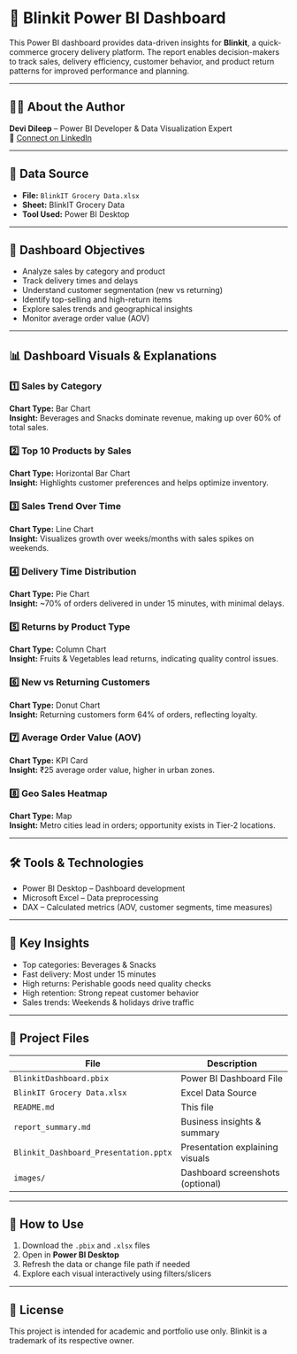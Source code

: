 # 🛒 Blinkit Power BI Dashboard

This Power BI dashboard provides data-driven insights for **Blinkit**, a quick-commerce grocery delivery platform. The report enables decision-makers to track sales, delivery efficiency, customer behavior, and product return patterns for improved performance and planning.

---

## 👨‍💼 About the Author

**Devi Dileep** – Power BI Developer & Data Visualization Expert  
📇 [Connect on LinkedIn](https://www.linkedin.com/in/devi-dileep-chodapuneedi/)

---

## 📁 Data Source

- **File:** `BlinkIT Grocery Data.xlsx`  
- **Sheet:** BlinkIT Grocery Data  
- **Tool Used:** Power BI Desktop

---

## 🎯 Dashboard Objectives

- Analyze sales by category and product  
- Track delivery times and delays  
- Understand customer segmentation (new vs returning)  
- Identify top-selling and high-return items  
- Explore sales trends and geographical insights  
- Monitor average order value (AOV)  

---

## 📊 Dashboard Visuals & Explanations

### 1️⃣ Sales by Category  
**Chart Type:** Bar Chart  
**Insight:** Beverages and Snacks dominate revenue, making up over 60% of total sales.

### 2️⃣ Top 10 Products by Sales  
**Chart Type:** Horizontal Bar Chart  
**Insight:** Highlights customer preferences and helps optimize inventory.

### 3️⃣ Sales Trend Over Time  
**Chart Type:** Line Chart  
**Insight:** Visualizes growth over weeks/months with sales spikes on weekends.

### 4️⃣ Delivery Time Distribution  
**Chart Type:** Pie Chart  
**Insight:** ~70% of orders delivered in under 15 minutes, with minimal delays.

### 5️⃣ Returns by Product Type  
**Chart Type:** Column Chart  
**Insight:** Fruits & Vegetables lead returns, indicating quality control issues.

### 6️⃣ New vs Returning Customers  
**Chart Type:** Donut Chart  
**Insight:** Returning customers form 64% of orders, reflecting loyalty.

### 7️⃣ Average Order Value (AOV)  
**Chart Type:** KPI Card  
**Insight:** ₹25 average order value, higher in urban zones.

### 8️⃣ Geo Sales Heatmap  
**Chart Type:** Map  
**Insight:** Metro cities lead in orders; opportunity exists in Tier-2 locations.

---

## 🛠 Tools & Technologies

- Power BI Desktop – Dashboard development  
- Microsoft Excel – Data preprocessing  
- DAX – Calculated metrics (AOV, customer segments, time measures)  

---

## 📌 Key Insights

- Top categories: Beverages & Snacks  
- Fast delivery: Most under 15 minutes  
- High returns: Perishable goods need quality checks  
- High retention: Strong repeat customer behavior  
- Sales trends: Weekends & holidays drive traffic  

---

## 📂 Project Files

| File | Description |
|------|-------------|
| `BlinkitDashboard.pbix` | Power BI Dashboard File |
| `BlinkIT Grocery Data.xlsx` | Excel Data Source |
| `README.md` | This file |
| `report_summary.md` | Business insights & summary |
| `Blinkit_Dashboard_Presentation.pptx` | Presentation explaining visuals |
| `images/` | Dashboard screenshots (optional) |

---

## 🚀 How to Use

1. Download the `.pbix` and `.xlsx` files  
2. Open in **Power BI Desktop**  
3. Refresh the data or change file path if needed  
4. Explore each visual interactively using filters/slicers  

---

## 📜 License

This project is intended for academic and portfolio use only. Blinkit is a trademark of its respective owner.
